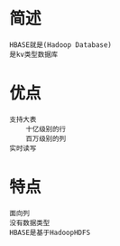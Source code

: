 

# 简述
    
    HBASE就是(Hadoop Database)
    是kv类型数据库

# 优点
    
    支持大表
        十亿级别的行
        百万级别的列
    实时读写
    
# 特点
    
    面向列
    没有数据类型
    HBASE是基于HadoopHDFS



